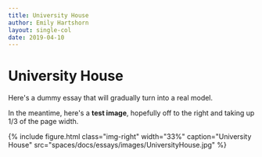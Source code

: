 ```yaml
---
title: University House
author: Emily Hartshorn
layout: single-col
date: 2019-04-10
---
```



# University House

Here's a dummy essay that will gradually turn into a real model.

In the meantime, here's a **test image**, hopefully off to the right and taking up 1/3 of the page width.

{% include figure.html 
class="img-right" 
width="33%" 
caption="University House" 
src="spaces/docs/essays/images/UniversityHouse.jpg" %}

